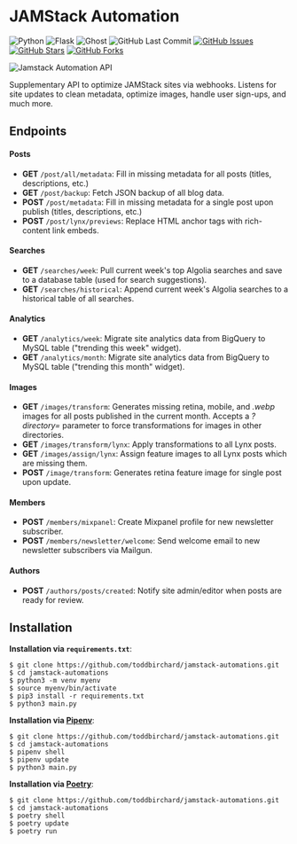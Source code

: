 # JAMStack Automation

![Python](https://img.shields.io/badge/Python-^3.8-blue.svg?logo=python&longCache=true&logoColor=white&colorB=5e81ac&style=flat-square&colorA=4c566a)
![Flask](https://img.shields.io/badge/Flask-1.1.2-blue.svg?longCache=true&logo=flask&style=flat-square&logoColor=white&colorB=5e81ac&colorA=4c566a)
![Ghost](https://img.shields.io/badge/Ghost-^v3.0.0-lightgrey.svg?longCache=true&style=flat-square&logo=ghost&logoColor=white&colorB=656c82&colorA=4c566a)
![GitHub Last Commit](https://img.shields.io/github/last-commit/google/skia.svg?style=flat-square&colorA=4c566a&logo=GitHub&colorB=a3be8c)
[![GitHub Issues](https://img.shields.io/github/issues/toddbirchard/jamstack-automations.svg?style=flat-square&colorA=4c566a&logo=GitHub&colorB=ebcb8b)](https://github.com/toddbirchard/jamstack-automations/issues)
[![GitHub Stars](https://img.shields.io/github/stars/toddbirchard/jamstack-automations.svg?style=flat-square&colorA=4c566a&logo=GitHub&colorB=ebcb8b)](https://github.com/toddbirchard/jamstack-automations/stargazers)
[![GitHub Forks](https://img.shields.io/github/forks/toddbirchard/jamstack-automations.svg?style=flat-square&colorA=4c566a&logo=GitHub&colorB=ebcb8b)](https://github.com/toddbirchard/jamstack-automations/network)

![Jamstack Automation API](https://github.com/toddbirchard/jamstack-automations/blob/master/.github/jamstack@2x.png)

Supplementary API to optimize JAMStack sites via webhooks. Listens for site updates to clean metadata, optimize images, handle user sign-ups, and much more.


## Endpoints

#### Posts
  * **GET** `/post/all/metadata`: Fill in missing metadata for all posts (titles, descriptions, etc.)
  * **GET** `/post/backup`: Fetch JSON backup of all blog data.
  * **POST** `/post/metadata`: Fill in missing metadata for a single post upon publish (titles, descriptions, etc.)
  * **POST** `/post/lynx/previews`: Replace HTML anchor tags with rich-content link embeds.
#### Searches
  * **GET** `/searches/week`: Pull current week's top Algolia searches and save to a database table (used for search suggestions).
  * **GET** `/searches/historical`: Append current week's Algolia searches to a historical table of all searches.
#### Analytics
  * **GET** `/analytics/week`: Migrate site analytics data from BigQuery to MySQL table ("trending this week" widget).
  * **GET** `/analytics/month`: Migrate site analytics data from BigQuery to MySQL table ("trending this month" widget).
#### Images
  * **GET** `/images/transform`: Generates missing retina, mobile, and *.webp* images for all posts published in the current month. Accepts a *?directory=* parameter to force transformations for images in other directories.
  * **GET** `/images/transform/lynx`: Apply transformations to all Lynx posts.
  * **GET** `/images/assign/lynx`: Assign feature images to all Lynx posts which are missing them.
  * **POST** `/image/transform`: Generates retina feature image for single post upon update. 
#### Members
  * **POST** `/members/mixpanel`: Create Mixpanel profile for new newsletter subscriber.
  * **POST** `/members/newsletter/welcome`: Send welcome email to new newsletter subscribers via Mailgun.
#### Authors
  * **POST** `/authors/posts/created`: Notify site admin/editor when posts are ready for review.
  
## Installation

**Installation via `requirements.txt`**:

```shell
$ git clone https://github.com/toddbirchard/jamstack-automations.git
$ cd jamstack-automations
$ python3 -m venv myenv
$ source myenv/bin/activate
$ pip3 install -r requirements.txt
$ python3 main.py
```

**Installation via [Pipenv](https://pipenv-fork.readthedocs.io/en/latest/)**:

```shell
$ git clone https://github.com/toddbirchard/jamstack-automations.git
$ cd jamstack-automations
$ pipenv shell
$ pipenv update
$ python3 main.py
```

**Installation via [Poetry](https://python-poetry.org/)**:

```shell
$ git clone https://github.com/toddbirchard/jamstack-automations.git
$ cd jamstack-automations
$ poetry shell
$ poetry update
$ poetry run
```

